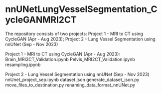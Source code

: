 # nnUNetLungVesselSegmentation_CycleGANMRI2CT
The repository consists of two projects:
  Project 1 - MRI to CT using CycleGAN (Apr - Aug 2023); 
  Project 2 - Lung Vessel Segmentation using nnUNet (Sep - Nov 2023)

Project 1 - MRI to CT using CycleGAN (Apr - Aug 2023):
  Brain_MRI2CT_Validation.ipynb
  Pelvis_MRI2CT_Validation.ipynb
  resampling.ipynb

Project 2 - Lung Vessel Segmentation using nnUNet (Sep - Nov 2023)
  nnUnet_project_sep.ipynb
  dataset.json
  generate_dataset_json.py
  move_files_to_destination.py
  renaming_data_format_nnUNet.py
